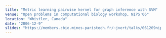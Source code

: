 ```yaml
---
title: "Metric learning pairwise kernel for graph inference with SVM"
venue: "Open problems in computational biology workshop, NIPS'06"
location: "Whistler, Canada"
date: "2006-12-9"
slides: "https://members.cbio.mines-paristech.fr/~jvert/talks/061209nips/nips.pdf"
---
```


